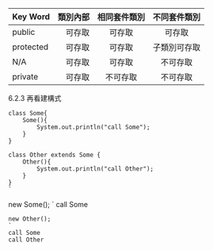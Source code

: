 



| Key Word | 類別內部 | 相同套件類別 | 不同套件類別
| :-----| ----: | :----: | :----:|
| public | 可存取 | 可存取 | 可存取|
| protected | 可存取 | 可存取 | 子類別可存取 |
| N/A | 可存取 | 可存取  |  不可存取 |
| private |可存取 | 不可存取 | 不可存取 |


6.2.3 再看建構式
```
class Some{
	Some(){
		System.out.println("call Some");
	}
}

class Other extends Some {
	Other(){
		System.out.println("call Other");
	}
}
`
```
new Some();
`
call Some
```
new Other();
`
call Some
call Other
